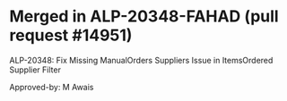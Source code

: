 # Merged in ALP-20348-FAHAD (pull request #14951)

ALP-20348: Fix Missing ManualOrders Suppliers Issue in ItemsOrdered Supplier Filter

Approved-by: M Awais
